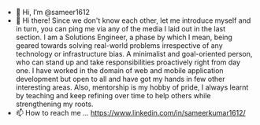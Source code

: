 - 👋 Hi, I’m @sameer1612
- 👀 Hi there! Since we don't know each other, let me introduce myself and in turn, you can ping me via any of the media I laid out in the last section. I am a Solutions Engineer, a phase by which I mean, being geared towards solving real-world problems irrespective of any technology or infrastructure bias. A minimalist and goal-oriented person, who can stand up and take responsibilities proactively right from day one. I have worked in the domain of web and mobile application development but open to all and have got my hands in few other interesting areas. Also, mentorship is my hobby of pride, I always learnt by teaching and keep refining over time to help others while strengthening my roots.
- 📫 How to reach me ...  https://www.linkedin.com/in/sameerkumar1612/


<!---
sameer1612/sameer1612 is a ✨ special ✨ repository because its `README.md` (this file) appears on your GitHub profile.
You can click the Preview link to take a look at your changes.
--->
